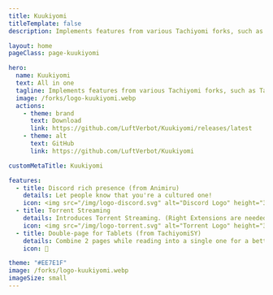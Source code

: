 ```yaml
---
title: Kuukiyomi
titleTemplate: false
description: Implements features from various Tachiyomi forks, such as TachiyomiSY and others.

layout: home
pageClass: page-kuukiyomi

hero:
  name: Kuukiyomi
  text: All in one
  tagline: Implements features from various Tachiyomi forks, such as TachiyomiSY and others.
  image: /forks/logo-kuukiyomi.webp
  actions:
    - theme: brand
      text: Download
      link: https://github.com/LuftVerbot/Kuukiyomi/releases/latest
    - theme: alt
      text: GitHub
      link: https://github.com/LuftVerbot/Kuukiyomi

customMetaTitle: Kuukiyomi

features:
  - title: Discord rich presence (from Animiru)
    details: Let people know that you're a cultured one!
    icon: <img src="/img/logo-discord.svg" alt="Discord Logo" height="32" width="32">
  - title: Torrent Streaming
    details: Introduces Torrent Streaming. (Right Extensions are needed).
    icon: <img src="/img/logo-torrent.svg" alt="Torrent Logo" height="32" width="32">
  - title: Double-page for Tablets (from TachiyomiSY)
    details: Combine 2 pages while reading into a single one for a better tablet experience.
    icon: 📖

theme: "#EE7E1F"
image: /forks/logo-kuukiyomi.webp
imageSize: small
---
```


<br><VPTeamMembers size="small" :members="members" />

<script setup>
import "@theme/styles/forks/kuukiyomi.styl"
import { VPTeamMembers } from "vitepress/theme"

const members = [
  {
    avatar: "https://www.github.com/LuftVerbot.png",
    name: "LuftVerbot",
    title: "Creator",
    links: [
      { icon: "github", link: "https://github.com/LuftVerbot" }
    ]
  },
  {
    avatar: "https://github.com/Diegopyl1209.png",
    name: "Diegopyl1209",
    title: "Torrent Support",
    links: [
      { icon: "github", link: "https://github.com/Diegopyl1209" }
    ]
  },
  {
    avatar: "https://www.github.com/jobobby04.png",
    name: "jobobby04",
    title: "Creator of TachiyomiSY",
    links: [
      { icon: "github", link: "https://github.com/jobobby04" }
    ]
  },
  {
    avatar: "https://www.github.com/Quickdesh.png",
    name: "Quickdesh",
    title: "Creator of Animiru",
    links: [
      { icon: "github", link: "https://github.com/Quickdesh" }
    ]
  }

]
</script>
